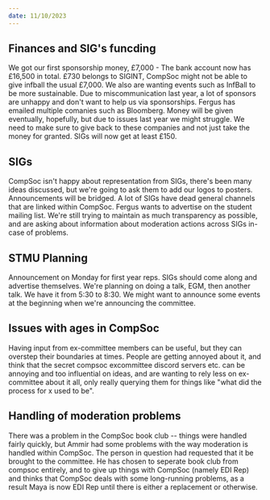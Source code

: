 ```yaml
---
date: 11/10/2023
---
```


## Finances and SIG's funcding
We got our first sponsorship money, £7,000 - The bank account now has £16,500 in total. £730 belongs to SIGINT, CompSoc might not be able to give infball the usual £7,000. We also are wanting events such as InfBall to be more sustainable. Due to miscommunication last year, a lot of sponsors are unhappy and don't want to help us via sponsorships. Fergus has emailed multiple comanies such as Bloomberg. Money will be given eventually, hopefully, but due to issues last year we might struggle. We need to make sure to give back to these companies and not just take the money for granted. SIGs will now get at least £150.  

## SIGs
CompSoc isn't happy about representation from SIGs, there's been many ideas discussed, but we're going to ask them to add our logos to posters. Announcements will be bridged. A lot of SIGs have dead general channels that are linked within CompSoc. Fergus wants to advertise on the student mailing list. We're still trying to maintain as much transparency as possible, and are asking about information about moderation actions across SIGs in-case of problems.

## STMU Planning
Announcement on Monday for first year reps. SIGs should come along and advertise themselves. We're planning on doing a talk, EGM, then another talk. We have it from 5:30 to 8:30. We might want to announce some events at the beginning when we're announcing the committee.   

## Issues with ages in CompSoc
Having input from ex-committee members can be useful, but they can overstep their boundaries at times. People are getting annoyed about it, and think that the secret compsoc excommittee discord servers etc. can be annoying and too influential on ideas, and are wanting to rely less on ex-committee about it all, only really querying them for things like "what did the process for x used to be".

## Handling of moderation problems
There was a problem in the CompSoc book club -- things were handled fairly quickly, but Ammir had some problems with the way moderation is handled within CompSoc. The person in question had requested that it be brought to the committee. He has chosen to seperate book club from compsoc entirely, and to give up things with CompSoc (namely EDI Rep) and thinks that CompSoc deals with some long-running problems, as a result Maya is now EDI Rep until there is either a replacement or otherwise.
